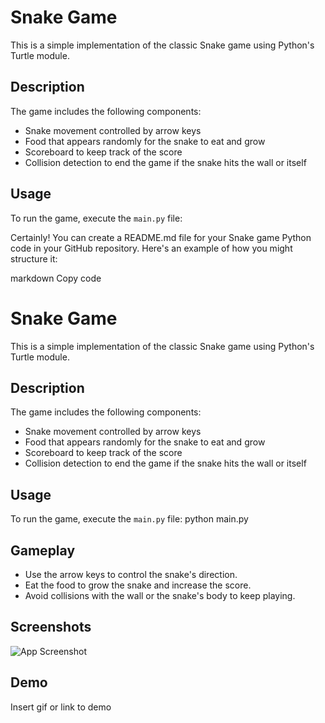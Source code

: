 # Snake Game

This is a simple implementation of the classic Snake game using Python's Turtle module.

## Description

The game includes the following components:
- Snake movement controlled by arrow keys
- Food that appears randomly for the snake to eat and grow
- Scoreboard to keep track of the score
- Collision detection to end the game if the snake hits the wall or itself

## Usage

To run the game, execute the `main.py` file:

Certainly! You can create a README.md file for your Snake game Python code in your GitHub repository. Here's an example of how you might structure it:

markdown
Copy code
# Snake Game

This is a simple implementation of the classic Snake game using Python's Turtle module.

## Description

The game includes the following components:
- Snake movement controlled by arrow keys
- Food that appears randomly for the snake to eat and grow
- Scoreboard to keep track of the score
- Collision detection to end the game if the snake hits the wall or itself

## Usage

To run the game, execute the `main.py` file:
python main.py

## Gameplay

- Use the arrow keys to control the snake's direction.
- Eat the food to grow the snake and increase the score.
- Avoid collisions with the wall or the snake's body to keep playing.
## Screenshots

![App Screenshot](https://via.placeholder.com/468x300?text=App+Screenshot+Here)


## Demo

Insert gif or link to demo

